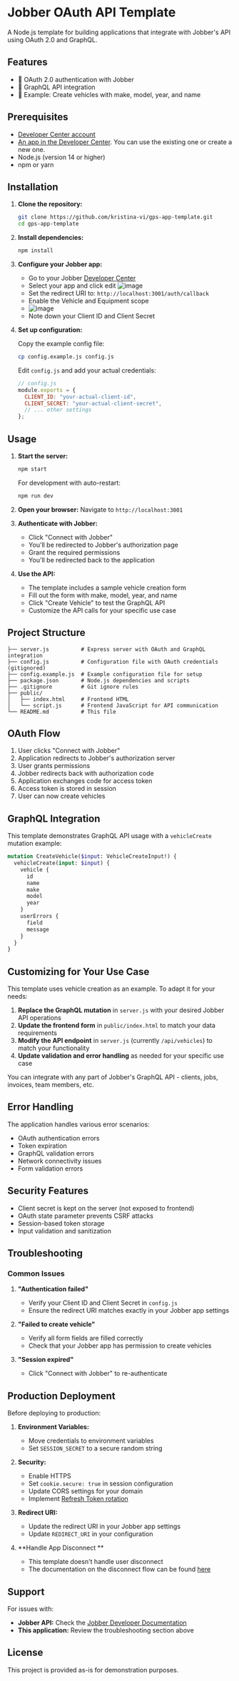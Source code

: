 # Jobber OAuth API Template

A Node.js template for building applications that integrate with Jobber's API using OAuth 2.0 and GraphQL.

## Features

- 🔐 OAuth 2.0 authentication with Jobber
- 🔌 GraphQL API integration
- 🚗 Example: Create vehicles with make, model, year, and name

## Prerequisites

- [Developer Center account](https://developer.getjobber.com/)
- [An app in the Developer Center](https://developer.getjobber.com/apps). You can use the existing one or create a new one.
- Node.js (version 14 or higher)
- npm or yarn

## Installation

1. **Clone the repository:**

   ```bash
   git clone https://github.com/kristina-vi/gps-app-template.git
   cd gps-app-template
   ```

2. **Install dependencies:**

   ```bash
   npm install
   ```

3. **Configure your Jobber app:**

   - Go to your Jobber [Developer Center](https://developer.getjobber.com/apps)
   - Select your app and click edit
     ![image](https://github.com/user-attachments/assets/9fd648a4-73db-434e-a95e-c37d44733ca8)
   - Set the redirect URI to: `http://localhost:3001/auth/callback`
   - Enable the Vehicle and Equipment scope
   - ![image](https://github.com/user-attachments/assets/f51611ee-355f-4ec1-b917-7befceca985d)
   - Note down your Client ID and Client Secret

4. **Set up configuration:**

   Copy the example config file:

   ```bash
   cp config.example.js config.js
   ```

   Edit `config.js` and add your actual credentials:

   ```javascript
   // config.js
   module.exports = {
     CLIENT_ID: "your-actual-client-id",
     CLIENT_SECRET: "your-actual-client-secret",
     // ... other settings
   };
   ```

## Usage

1. **Start the server:**

   ```bash
   npm start
   ```

   For development with auto-restart:

   ```bash
   npm run dev
   ```

2. **Open your browser:**
   Navigate to `http://localhost:3001`

3. **Authenticate with Jobber:**

   - Click "Connect with Jobber"
   - You'll be redirected to Jobber's authorization page
   - Grant the required permissions
   - You'll be redirected back to the application

4. **Use the API:**
   - The template includes a sample vehicle creation form
   - Fill out the form with make, model, year, and name
   - Click "Create Vehicle" to test the GraphQL API
   - Customize the API calls for your specific use case

## Project Structure

```
├── server.js          # Express server with OAuth and GraphQL integration
├── config.js          # Configuration file with OAuth credentials (gitignored)
├── config.example.js  # Example configuration file for setup
├── package.json       # Node.js dependencies and scripts
├── .gitignore         # Git ignore rules
├── public/
│   ├── index.html     # Frontend HTML
│   └── script.js      # Frontend JavaScript for API communication
└── README.md          # This file
```

## OAuth Flow

1. User clicks "Connect with Jobber"
2. Application redirects to Jobber's authorization server
3. User grants permissions
4. Jobber redirects back with authorization code
5. Application exchanges code for access token
6. Access token is stored in session
7. User can now create vehicles

## GraphQL Integration

This template demonstrates GraphQL API usage with a `vehicleCreate` mutation example:

```graphql
mutation CreateVehicle($input: VehicleCreateInput!) {
  vehicleCreate(input: $input) {
    vehicle {
      id
      name
      make
      model
      year
    }
    userErrors {
      field
      message
    }
  }
}
```

## Customizing for Your Use Case

This template uses vehicle creation as an example. To adapt it for your needs:

1. **Replace the GraphQL mutation** in `server.js` with your desired Jobber API operations
2. **Update the frontend form** in `public/index.html` to match your data requirements
3. **Modify the API endpoint** in `server.js` (currently `/api/vehicles`) to match your functionality
4. **Update validation and error handling** as needed for your specific use case

You can integrate with any part of Jobber's GraphQL API - clients, jobs, invoices, team members, etc.

## Error Handling

The application handles various error scenarios:

- OAuth authentication errors
- Token expiration
- GraphQL validation errors
- Network connectivity issues
- Form validation errors

## Security Features

- Client secret is kept on the server (not exposed to frontend)
- OAuth state parameter prevents CSRF attacks
- Session-based token storage
- Input validation and sanitization

## Troubleshooting

### Common Issues

1. **"Authentication failed"**

   - Verify your Client ID and Client Secret in `config.js`
   - Ensure the redirect URI matches exactly in your Jobber app settings

2. **"Failed to create vehicle"**

   - Verify all form fields are filled correctly
   - Check that your Jobber app has permission to create vehicles

3. **"Session expired"**
   - Click "Connect with Jobber" to re-authenticate

## Production Deployment

Before deploying to production:

1. **Environment Variables:**

   - Move credentials to environment variables
   - Set `SESSION_SECRET` to a secure random string

2. **Security:**

   - Enable HTTPS
   - Set `cookie.secure: true` in session configuration
   - Update CORS settings for your domain
   - Implement [Refresh Token rotation](https://developer.getjobber.com/docs/building_your_app/app_authorization/#refresh-token-flow)

3. **Redirect URI:**
   - Update the redirect URI in your Jobber app settings
   - Update `REDIRECT_URI` in your configuration
  
4. **Handle App Disconnect **
   - This template doesn't handle user disconnect
   - The documentation on the disconnect flow can be found [here](https://developer.getjobber.com/docs/building_your_app/app_authorization/#handling-app-disconnects)

## Support

For issues with:

- **Jobber API:** Check the [Jobber Developer Documentation](https://developer.getjobber.com/docs)
- **This application:** Review the troubleshooting section above

## License

This project is provided as-is for demonstration purposes.
